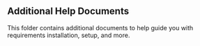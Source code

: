 ## Additional Help Documents

This folder contains additional documents to help guide you with requirements installation, setup, and more.
